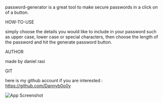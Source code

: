 password-generator is a great tool to make secure passwords in a click on of a button.

HOW-TO-USE

simply choose the details you would like to include in your password such as upper case, lower case or special characters, then choose the length of the password and hit the generate password button.

AUTHOR

made by daniel rasi

GIT

here is my github account if you are interested : https://github.com/Dannyb0o0y

![App Screenshot](https://postimg.cc/K15Qjp3C)
